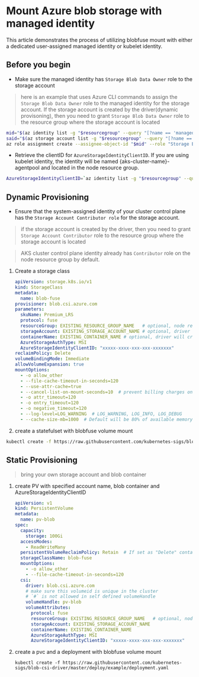 # Mount Azure blob storage with managed identity

This article demonstrates the process of utilizing blobfuse mount with either a dedicated user-assigned managed identity or kubelet identity.

## Before you begin
 - Make sure the managed identity has `Storage Blob Data Owner` role to the storage account
 > here is an example that uses Azure CLI commands to assign the `Storage Blob Data Owner` role to the managed identity for the storage account. If the storage account is created by the driver(dynamic provisoning), then you need to grant `Storage Blob Data Owner` role to the resource group where the storage account is located

```bash
mid="$(az identity list -g "$resourcegroup" --query "[?name == 'managedIdentityName'].principalId" -o tsv)"
said="$(az storage account list -g "$resourcegroup" --query "[?name == '$storageaccountname'].id" -o tsv)"
az role assignment create --assignee-object-id "$mid" --role "Storage Blob Data Owner" --scope "$said"
```

 - Retrieve the clientID for `AzureStorageIdentityClientID`. If you are using kubelet identity, the identity will be named {aks-cluster-name}-agentpool and located in the node resource group.
```bash
AzureStorageIdentityClientID=`az identity list -g "$resourcegroup" --query "[?name == '$identityname'].clientId" -o tsv`
```
    
## Dynamic Provisioning
- Ensure that the system-assigned identity of your cluster control plane has the `Storage Account Contributor role` for the storage account.
 > if the storage account is created by the driver, then you need to grant `Storage Account Contributor` role to the resource group where the storage account is located

 > AKS cluster control plane identity already has `Contributor` role on the node resource group by default.

1. Create a storage class
    ```yml
    apiVersion: storage.k8s.io/v1
    kind: StorageClass
    metadata:
      name: blob-fuse
    provisioner: blob.csi.azure.com
    parameters:
      skuName: Premium_LRS 
      protocol: fuse
      resourceGroup: EXISTING_RESOURCE_GROUP_NAME   # optional, node resource group if it's not provided
      storageAccount: EXISTING_STORAGE_ACCOUNT_NAME # optional, driver will create a new account if it's not provided
      containerName: EXISTING_CONTAINER_NAME # optional, driver will create a new container if it's not provided
      AzureStorageAuthType: MSI
      AzureStorageIdentityClientID: "xxxxx-xxxx-xxx-xxx-xxxxxxx"
    reclaimPolicy: Delete
    volumeBindingMode: Immediate
    allowVolumeExpansion: true
    mountOptions:
      - -o allow_other
      - --file-cache-timeout-in-seconds=120
      - --use-attr-cache=true
      - --cancel-list-on-mount-seconds=10  # prevent billing charges on mounting
      - -o attr_timeout=120
      - -o entry_timeout=120
      - -o negative_timeout=120
      - --log-level=LOG_WARNING  # LOG_WARNING, LOG_INFO, LOG_DEBUG
      - --cache-size-mb=1000  # Default will be 80% of available memory, eviction will happen beyond that.
    ```

1. create a statefulset with blobfuse volume mount
```bash
kubectl create -f https://raw.githubusercontent.com/kubernetes-sigs/blob-csi-driver/master/deploy/example/statefulset.yaml
```

## Static Provisioning

> bring your own storage account and blob container

1. create PV with specified account name, blob container and AzureStorageIdentityClientID
    ```yml
    apiVersion: v1
    kind: PersistentVolume
    metadata:
      name: pv-blob
    spec:
      capacity:
        storage: 100Gi
      accessModes:
        - ReadWriteMany
      persistentVolumeReclaimPolicy: Retain  # If set as "Delete" container would be removed after pvc deletion
      storageClassName: blob-fuse
      mountOptions:
        - -o allow_other
        - --file-cache-timeout-in-seconds=120
      csi:
        driver: blob.csi.azure.com
        # make sure this volumeid is unique in the cluster
        # `#` is not allowed in self defined volumeHandle
        volumeHandle: pv-blob
        volumeAttributes:
          protocol: fuse
          resourceGroup: EXISTING_RESOURCE_GROUP_NAME   # optional, node resource group if it's not provided
          storageAccount: EXISTING_STORAGE_ACCOUNT_NAME
          containerName: EXISTING_CONTAINER_NAME
          AzureStorageAuthType: MSI
          AzureStorageIdentityClientID: "xxxxx-xxxx-xxx-xxx-xxxxxxx"
    ```

1. create a pvc and a deployment with blobfuse volume mount
    ```console
    kubectl create -f https://raw.githubusercontent.com/kubernetes-sigs/blob-csi-driver/master/deploy/example/deployment.yaml
    ```
